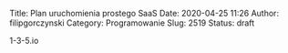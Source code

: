 Title: Plan uruchomienia prostego SaaS
Date: 2020-04-25 11:26
Author: filipgorczynski
Category: Programowanie
Slug: 2519
Status: draft

1-3-5.io
